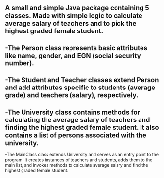 A small and simple Java package containing 5 classes.
Made with simple logic to calculate average salary of teachers and to pick the highest graded female student.
------------------------------------------------------------------------
-The Person class represents basic attributes like name, gender, and EGN (social security number).
------------------------------------------------------------------------
-The Student and Teacher classes extend Person and add attributes specific to students (average grade) and teachers (salary), respectively.
------------------------------------------------------------------------
-The University class contains methods for calculating the average salary of teachers and finding the highest graded female student. It also contains a list of persons associated with the university.
------------------------------------------------------------------------
-The MainClass class extends University and serves as an entry point to the program. It creates instances of teachers and students, adds them to the main list, and invokes methods to calculate average salary and find the highest graded female student.
